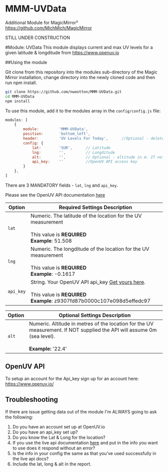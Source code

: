 # MMM-UVData
Additional Module for MagicMirror²  https://github.com/MichMich/MagicMirror

STILL UNDER CONSTRUCTION

#Module: UVData
This module displays current and max UV levels for a given latitude & longditude from https://www.openuv.io

##Using the module

Git clone from this repository into the modules sub-directory of the Magic Mirror installation, change directory into the newly cloned code and then run npm install.

```bash
git clone https://github.com/nwootton/MMM-UVData.git
cd MMM-UVData
npm install
```
To use this module, add it to the modules array in the `config/config.js` file:

```javascript
modules: [
    {
		module: 		'MMM-UVData',
		position: 		'bottom_left',
		header:			'UV Levels For Today',		//Optional - delete this line to turn OFF the header completely
		config: {
			lat: 	    'SUR', 		// Latitude
			lng: 	    '', 		// Longditude
			alt: 		'', 		// Optional - altitude in m. If not supplied will default to 0m or sea level
			api_key: 	''   	    //OpenUV API access key
		}
	},
]
```
There are 3 MANDATORY fields - `lat`, `lng` and `api_key`.

Please see the OpenUV API documentation [here](https://www.openuv.io/)

|Option|Required Settings Description|
|---|---|
|`lat`|Numeric. The latitude of the location for the UV measurement<br><br>This value is **REQUIRED** <br/>**Example**: 51.508 <br /> |
|`lng`|Numeric. The longditude of the location for the UV measurement<br><br>This value is **REQUIRED**  <br/>**Example**: -0.1617 <br />|
|`api_key`|String. Your OpenUV API api_key [Get yours here](https://www.openuv.io/).<br><br>This value is **REQUIRED** <br/>**Example**: z9307fd87b0000c107e098d5effedc97 <br />|

|Option|Optional Settings Description|
|---|---|
|`alt`|Numeric. Altitude in metres of the location for the UV measurement. If NOT supplied the API will assume 0m (sea level).<br><br>**Example:** '22.4'|

## OpenUV API

To setup an account for the Api_key sign up for an account here: https://www.openuv.io/

## Troubleshooting

If there are issue getting data out of the module I'm ALWAYS going to ask the following:

1. Do you have an account set up at OpenUV.io
2. Do you have an api_key set up?
3. Do you know the Lat & Long for the location?
4. If you use the live api documentation [here](https://www.openuv.io/uvindex#) and put in the info you want to use does it respond without an error?
5. Is the info in your config the same as that you’ve used successfully in the live api docs?
6. Include the lat, long & alt in the report.
